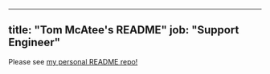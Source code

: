 

---

title: "Tom McAtee's README"
job: "Support Engineer"
---







Please see [my personal README repo!](https://gitlab.com/rrelax/personal-readme)
